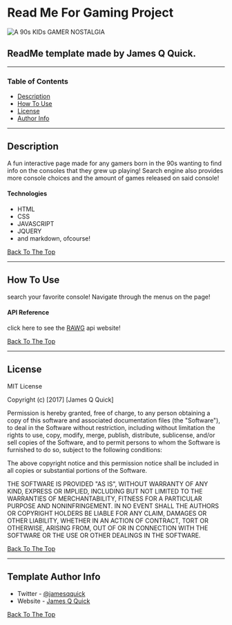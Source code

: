 # Read Me For Gaming Project

![A 90s KIDs GAMER NOSTALGIA](https://i.imgur.com/ix4SXBk.png)

## ReadMe template made by James Q Quick.

---

### Table of Contents

- [Description](#description)
- [How To Use](#how-to-use)
- [License](#license)
- [Author Info](#author-info)

---

## Description

A fun interactive page made for any gamers born in the 90s wanting to find info on the consoles that they grew up playing! 
Search engine also provides more console choices and the amount of games released on said console!

#### Technologies

- HTML
- CSS
- JAVASCRIPT
- JQUERY
- and markdown, ofcourse!

[Back To The Top](#read-me-template)

---

## How To Use

search your favorite console! Navigate through the menus on the page!


#### API Reference


click here to see the [RAWG](https://rawg.io/) api website!


[Back To The Top](#read-me-template)

---

## License

MIT License

Copyright (c) [2017] [James Q Quick]

Permission is hereby granted, free of charge, to any person obtaining a copy
of this software and associated documentation files (the "Software"), to deal
in the Software without restriction, including without limitation the rights
to use, copy, modify, merge, publish, distribute, sublicense, and/or sell
copies of the Software, and to permit persons to whom the Software is
furnished to do so, subject to the following conditions:

The above copyright notice and this permission notice shall be included in all
copies or substantial portions of the Software.

THE SOFTWARE IS PROVIDED "AS IS", WITHOUT WARRANTY OF ANY KIND, EXPRESS OR
IMPLIED, INCLUDING BUT NOT LIMITED TO THE WARRANTIES OF MERCHANTABILITY,
FITNESS FOR A PARTICULAR PURPOSE AND NONINFRINGEMENT. IN NO EVENT SHALL THE
AUTHORS OR COPYRIGHT HOLDERS BE LIABLE FOR ANY CLAIM, DAMAGES OR OTHER
LIABILITY, WHETHER IN AN ACTION OF CONTRACT, TORT OR OTHERWISE, ARISING FROM,
OUT OF OR IN CONNECTION WITH THE SOFTWARE OR THE USE OR OTHER DEALINGS IN THE
SOFTWARE.

[Back To The Top](#read-me-template)

---

## Template Author Info

- Twitter - [@jamesqquick](https://twitter.com/jamesqquick)
- Website - [James Q Quick](https://jamesqquick.com)

[Back To The Top](#read-me-template)

<!-- MVP REACHED -->
